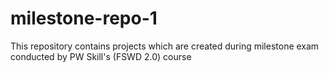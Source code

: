 # milestone-repo-1
This repository contains projects which are created during milestone exam conducted by PW Skill's (FSWD 2.0) course
